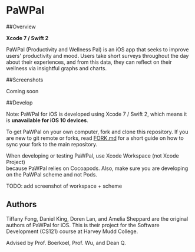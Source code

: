 # PaWPal

##Overview

<b>Xcode 7 / Swift 2</b>

PaWPal (Productivity and Wellness Pal) is an iOS app that seeks to improve 
users' productivity and mood. Users take short surveys throughout the day about 
their experiences, and from this data, they can reflect on their wellness via 
insightful graphs and charts.

##Screenshots

Coming soon

##Develop

Note: PaWPal for iOS is developed using Xcode 7 / Swift 2, which means it is 
<b>unavailable for iOS 10 devices</b>.

To get PaWPal on your own computer, fork and clone this repository. If you are new to git remote or forks, read [FORK.md](FORK.md) for a short guide on how to sync your fork to the main repository.

When developing or testing PaWPal, use Xcode Workspace (not Xcode Project)  
because PaWPal relies on Cocoapods. Also, make sure you are developing on the PaWPal scheme and not Pods.

TODO: add screenshot of workspace + scheme

## Authors

Tiffany Fong, Daniel King, Doren Lan, and Amelia Sheppard are the original 
authors of PaWPal for iOS. This is their project for the Software Development 
(CS121) course at Harvey Mudd College.

Advised by Prof. Boerkoel, Prof. Wu, and Dean Q.
